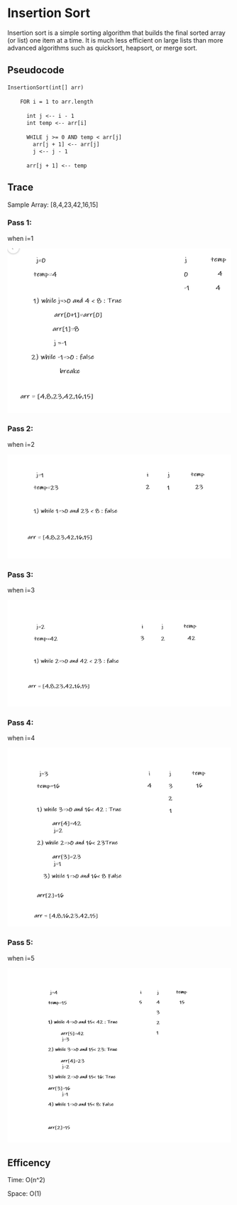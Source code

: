 # Insertion Sort

Insertion sort is a simple sorting algorithm that builds the final sorted array (or list) one item at a time. It is much less efficient on large lists than more advanced algorithms such as quicksort, heapsort, or merge sort. 


## Pseudocode

```
InsertionSort(int[] arr)

    FOR i = 1 to arr.length

      int j <-- i - 1
      int temp <-- arr[i]

      WHILE j >= 0 AND temp < arr[j]
        arr[j + 1] <-- arr[j]
        j <-- j - 1

      arr[j + 1] <-- temp

```
## Trace

Sample Array: [8,4,23,42,16,15]



### Pass 1:
when i=1

![1](./blog/1.png)

### Pass 2:
when i=2

![2](./blog/2.png)

### Pass 3:
when i=3

![3](./blog/3.png)



### Pass 4:
when i=4

![4](./blog/4.png)

### Pass 5:
when i=5


![4](./blog/5.png)



## Efficency

Time: O(n^2)

Space: O(1)
